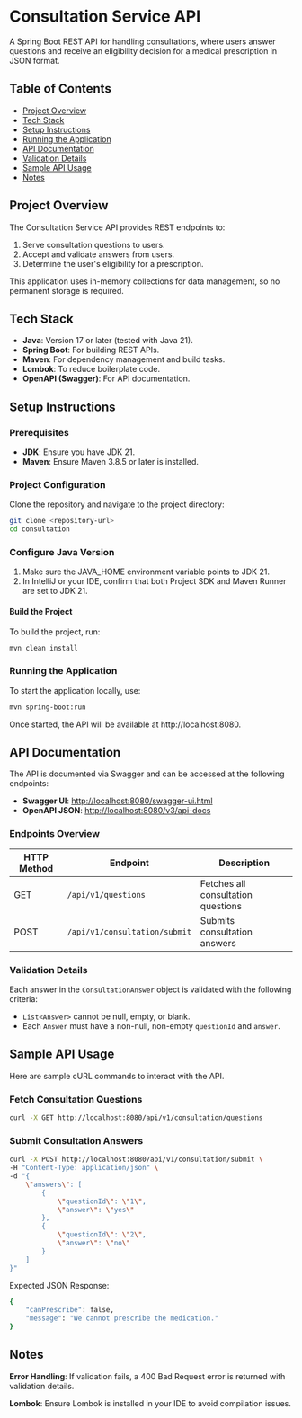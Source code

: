 # Consultation Service API

A Spring Boot REST API for handling consultations, where users answer questions and receive an eligibility decision for a medical prescription in JSON format.

## Table of Contents
- [Project Overview](#project-overview)
- [Tech Stack](#tech-stack)
- [Setup Instructions](#setup-instructions)
- [Running the Application](#running-the-application)
- [API Documentation](#api-documentation)
- [Validation Details](#validation-details)
- [Sample API Usage](#sample-api-usage)
- [Notes](#notes)


## Project Overview

The Consultation Service API provides REST endpoints to:
1. Serve consultation questions to users.
2. Accept and validate answers from users.
3. Determine the user's eligibility for a prescription.

This application uses in-memory collections for data management, so no permanent storage is required.


## Tech Stack

- **Java**: Version 17 or later (tested with Java 21).
- **Spring Boot**: For building REST APIs.
- **Maven**: For dependency management and build tasks.
- **Lombok**: To reduce boilerplate code.
- **OpenAPI (Swagger)**: For API documentation.


## Setup Instructions

### Prerequisites

- **JDK**: Ensure you have JDK 21.
- **Maven**: Ensure Maven 3.8.5 or later is installed.

### Project Configuration

Clone the repository and navigate to the project directory:

```bash
git clone <repository-url>
cd consultation
```

### Configure Java Version
1. Make sure the JAVA_HOME environment variable points to JDK 21.
2. In IntelliJ or your IDE, confirm that both Project SDK and Maven Runner are set to JDK 21.

#### Build the Project
To build the project, run:
```bash
mvn clean install
```
### Running the Application
To start the application locally, use:
```bash
mvn spring-boot:run
```

Once started, the API will be available at http://localhost:8080.

## API Documentation

The API is documented via Swagger and can be accessed at the following endpoints:

- **Swagger UI**: [http://localhost:8080/swagger-ui.html](http://localhost:8080/swagger-ui.html)
- **OpenAPI JSON**: [http://localhost:8080/v3/api-docs](http://localhost:8080/v3/api-docs)

### Endpoints Overview

| HTTP Method | Endpoint                       | Description                       |
|-------------|--------------------------------|-----------------------------------|
| GET         | `/api/v1/questions`            | Fetches all consultation questions |
| POST        | `/api/v1/consultation/submit`  | Submits consultation answers      |

### Validation Details

Each answer in the `ConsultationAnswer` object is validated with the following criteria:

- `List<Answer>` cannot be null, empty, or blank.
- Each `Answer` must have a non-null, non-empty `questionId` and `answer`.

## Sample API Usage
Here are sample cURL commands to interact with the API.

### Fetch Consultation Questions
```bash
curl -X GET http://localhost:8080/api/v1/consultation/questions
```

### Submit Consultation Answers

```bash
curl -X POST http://localhost:8080/api/v1/consultation/submit \
-H "Content-Type: application/json" \
-d "{
    \"answers\": [
        {
            \"questionId\": \"1\",
            \"answer\": \"yes\"
        },
        {
            \"questionId\": \"2\",
            \"answer\": \"no\"
        }
    ]
}"
```
Expected JSON Response:
```bash
{
    "canPrescribe": false,
    "message": "We cannot prescribe the medication."
}

```

## Notes
**Error Handling**: If validation fails, a 400 Bad Request error is returned with validation details.

**Lombok**: Ensure Lombok is installed in your IDE to avoid compilation issues.